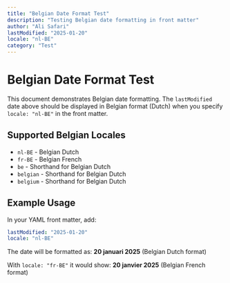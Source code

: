 ```yaml
---
title: "Belgian Date Format Test"
description: "Testing Belgian date formatting in front matter"
author: "Ali Safari"
lastModified: "2025-01-20"
locale: "nl-BE"
category: "Test"
---
```


# Belgian Date Format Test

This document demonstrates Belgian date formatting. The `lastModified` date above should be displayed in Belgian format (Dutch) when you specify `locale: "nl-BE"` in the front matter.

## Supported Belgian Locales

- `nl-BE` - Belgian Dutch
- `fr-BE` - Belgian French  
- `be` - Shorthand for Belgian Dutch
- `belgian` - Shorthand for Belgian Dutch
- `belgium` - Shorthand for Belgian Dutch

## Example Usage

In your YAML front matter, add:

```yaml
lastModified: "2025-01-20"
locale: "nl-BE"
```

The date will be formatted as: **20 januari 2025** (Belgian Dutch format)

With `locale: "fr-BE"` it would show: **20 janvier 2025** (Belgian French format)
